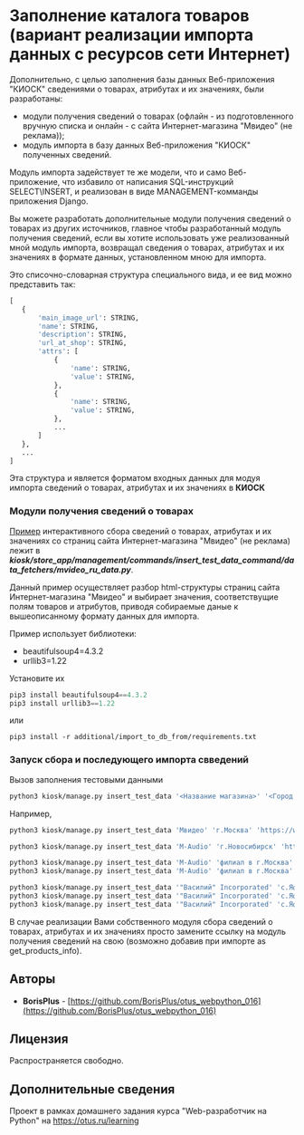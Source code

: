 # Заполнение каталога товаров (вариант реализации импорта данных с ресурсов сети Интернет)

Дополнительно, с целью заполнения базы данных Веб-приложения "КИОСК" сведениями о товарах, атрибутах и их значениях, были разработаны:
 * модули получения сведений о товарах (офлайн - из подготовленного вручную списка и онлайн - с сайта Интернет-магазина "Мвидео" (не реклама));
 * модуль импорта в базу данных Веб-приложения "КИОСК" полученных сведений.
 
Модуль импорта задействует те же модели, что и само Веб-приложение, что избавило от написания SQL-инструкций SELECT\INSERT, и реализован в виде MANAGEMENT-комманды приложения Django.

Вы можете разработать дополнительные модули получения сведений о товарах из других источников, главное чтобы разработанный модуль получения сведений, если вы хотите использовать уже реализованный мной модуль импорта, возвращал сведения о товарах, атрибутах и их значениях в формате данных, установленном мною для импорта.

Это списочно-словарная структура специального вида, и ее вид можно представить так:
 ```python
[
    {
        'main_image_url': STRING,
        'name': STRING,
        'description': STRING,
        'url_at_shop': STRING,
        'attrs': [
            {
                'name': STRING,
                'value': STRING,
            },
            {
                'name': STRING,
                'value': STRING,
            },
            ...
        ]
    },
    ...
]
```
Эта структура и является форматом входных данных для модуя импорта сведений о товарах, атрибутах и их значениях в **КИОСК**

### Модули получения сведений о товарах

[Пример](https://github.com/BorisPlus/otus_webpython_016/tree/master/kiosk/store_app/management/commands/insert_test_data_command/data_fetchers/mvideo_ru_data.py) 
интерактивного сбора сведений о товарах, атрибутах и их значениях со страниц сайта Интернет-магазина "Мвидео" (не реклама) лежит в **_kiosk/store_app/management/commands/insert_test_data_command/data_fetchers/mvideo_ru_data.py_**.

Данный пример осуществляет разбор html-структуры страниц сайта Интернет-магазина "Мвидео" и выбирает значения, соответствущие полям товаров и атрибутов, приводя собираемые даные к вышеописанному формату данных для импорта.

Пример использует библиотеки:
* beautifulsoup4=4.3.2
* urllib3=1.22

Установите их

```python
pip3 install beautifulsoup4==4.3.2
pip3 install urllib3==1.22
```
или
```
pip3 install -r additional/import_to_db_from/requirements.txt
```

### Запуск сбора и последующего импорта свведений
Вызов заполнения тестовыми данными

```bash
python3 kiosk/manage.py insert_test_data '<Название магазина>' '<Город магазина>' '<URL страницы товаров Мвидео>'
```

Например,
```bash
python3 kiosk/manage.py insert_test_data 'Мвидео' 'г.Москва' 'https://www.mvideo.ru/noutbuki-planshety-komputery/noutbuki-118/f/page=2'
```

```bash
python3 kiosk/manage.py insert_test_data 'М-Audio' 'г.Новосибирск' 'https://www.mvideo.ru/videotehnika/saundbary-2547/f/page=2'
```

```bash
python3 kiosk/manage.py insert_test_data 'М-Audio' 'филиал в г.Москва' 'https://www.mvideo.ru/videotehnika/saundbary-2547/f/page=2'
python3 kiosk/manage.py insert_test_data 'М-Audio' 'филиал в г.Москва' 'https://www.mvideo.ru/videotehnika/saundbary-2547/f/page=5'
```

```bash
python3 kiosk/manage.py insert_test_data '"Василий" Incorporated' 'с.Яфонино' 'https://www.mvideo.ru/smartfony-i-svyaz/smartfony-205/f/category=iphone-914/page=1'
python3 kiosk/manage.py insert_test_data '"Василий" Incorporated' 'с.Яфонино' 'https://www.mvideo.ru/smartfony-i-svyaz/smartfony-205/f/category=iphone-914/page=2'
python3 kiosk/manage.py insert_test_data '"Василий" Incorporated' 'с.Яфонино' 'https://www.mvideo.ru/smartfony-i-svyaz/smartfony-205/f/category=iphone-914/page=3'
```

В случае реализации Вами собственного модуля сбора сведений о товарах, атрибутах и их значениях просто замените ссылку на модуль получения сведений на свою (возможно добавив при импорте as get_products_info).

## Авторы

* **BorisPlus** - [https://github.com/BorisPlus/otus_webpython_016](https://github.com/BorisPlus/otus_webpython_016)

## Лицензия

Распространяется свободно.

## Дополнительные сведения

Проект в рамках домашнего задания курса "Web-разработчик на Python" на https://otus.ru/learning
